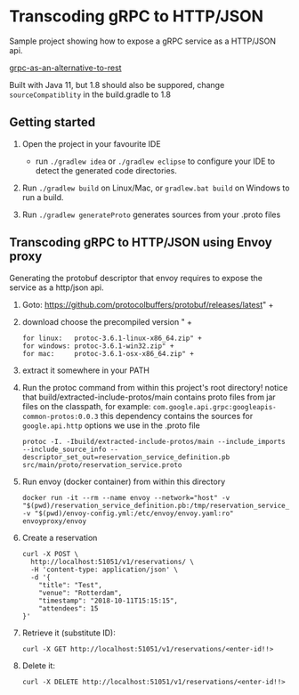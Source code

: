 # Transcoding gRPC to HTTP/JSON

Sample project showing how to expose a gRPC service as a HTTP/JSON api. 

[grpc-as-an-alternative-to-rest](https://blog.jdriven.com/2018/10/grpc-as-an-alternative-to-rest/)


Built with Java 11, but 1.8 should also be suppored, change `sourceCompatiblity` in the build.gradle to 1.8


## Getting started

1. Open the project in your favourite IDE 
     * run `./gradlew idea` or `./gradlew eclipse` to configure your IDE to detect the generated code directories.
     
1. Run `./gradlew build`   on Linux/Mac,  or `gradlew.bat build` on Windows to run a build.
1. Run `./gradlew generateProto` generates sources from your .proto files  

## Transcoding gRPC to HTTP/JSON using Envoy proxy

Generating the protobuf descriptor that envoy requires to expose the service as 
a http/json api. 

1. Goto: https://github.com/protocolbuffers/protobuf/releases/latest" +
2. download choose the precompiled version " +

       for linux:   protoc-3.6.1-linux-x86_64.zip" +
       for windows: protoc-3.6.1-win32.zip" +
       for mac:     protoc-3.6.1-osx-x86_64.zip" +

3. extract it somewhere in your PATH
4. Run the protoc command from within this project's root directory!
   notice that build/extracted-include-protos/main contains proto files from
   jar files on the classpath, for example: `com.google.api.grpc:googleapis-common-protos:0.0.3`
   this dependency contains the sources for `google.api.http` options we use
   in the .proto file
   
       protoc -I. -Ibuild/extracted-include-protos/main --include_imports --include_source_info --descriptor_set_out=reservation_service_definition.pb src/main/proto/reservation_service.proto
       
5. Run envoy (docker container) from within this directory

       docker run -it --rm --name envoy --network="host" -v "$(pwd)/reservation_service_definition.pb:/tmp/reservation_service_definition.pb:ro" -v "$(pwd)/envoy-config.yml:/etc/envoy/envoy.yaml:ro" envoyproxy/envoy   
 
6. Create a reservation

       curl -X POST \
         http://localhost:51051/v1/reservations/ \
         -H 'content-type: application/json' \
         -d '{
           "title": "Test",
           "venue": "Rotterdam",
           "timestamp": "2018-10-11T15:15:15",
           "attendees": 15
       }'
        
7. Retrieve it (substitute ID): 

       curl -X GET http://localhost:51051/v1/reservations/<enter-id!!>
          
8. Delete it: 

       curl -X DELETE http://localhost:51051/v1/reservations/<enter-id!!>